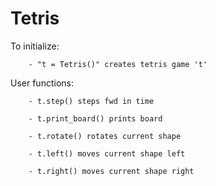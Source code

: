 # Tetris


To initialize:

        - "t = Tetris()" creates tetris game 't'

User functions:

        - t.step() steps fwd in time
        
        - t.print_board() prints board
        
        - t.rotate() rotates current shape
        
        - t.left() moves current shape left
        
        - t.right() moves current shape right
